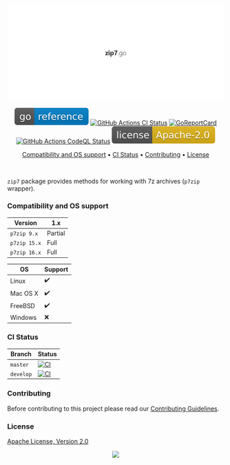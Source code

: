 <p align="center"><a href="#readme"><img src=".github/images/card.svg"/></a></p>

<p align="center">
  <a href="https://kaos.sh/g/zip7.v1"><img src=".github/images/godoc.svg"/></a>
  <a href="https://kaos.sh/w/zip7/ci"><img src="https://kaos.sh/w/zip7/ci.svg" alt="GitHub Actions CI Status" /></a>
  <a href="https://kaos.sh/r/zip7"><img src="https://kaos.sh/r/zip7.svg" alt="GoReportCard" /></a>
  <a href="https://kaos.sh/w/zip7/codeql"><img src="https://kaos.sh/w/zip7/codeql.svg" alt="GitHub Actions CodeQL Status" /></a>
  <a href="#license"><img src=".github/images/license.svg"/></a>
</p>

<p align="center"><a href="#compatibility-and-os-support">Compatibility and OS support</a> • <a href="#ci-status">CI Status</a> • <a href="#contributing">Contributing</a> • <a href="#license">License</a></p>

<br/>

`zip7` package provides methods for working with 7z archives (`p7zip` wrapper).

### Compatibility and OS support

|      Version |     1.x |
|--------------|---------|
|  `p7zip 9.x` | Partial |
| `p7zip 15.x` |    Full |
| `p7zip 16.x` |    Full |

| OS       | Support            |
|----------|--------------------|
| Linux    | :heavy_check_mark: |
| Mac OS X | :heavy_check_mark: |
| FreeBSD  | :heavy_check_mark: |
| Windows  | :x:                |

### CI Status

| Branch | Status |
|--------|--------|
| `master` | [![CI](https://kaos.sh/w/zip7/ci.svg?branch=master)](https://kaos.sh/w/zip7/ci?query=branch:master) |
| `develop` | [![CI](https://kaos.sh/w/zip7/ci.svg?branch=develop)](https://kaos.sh/w/zip7/ci?query=branch:develop) |

### Contributing

Before contributing to this project please read our [Contributing Guidelines](https://github.com/essentialkaos/contributing-guidelines#contributing-guidelines).

### License

[Apache License, Version 2.0](https://www.apache.org/licenses/LICENSE-2.0)

<p align="center"><a href="https://essentialkaos.com"><img src="https://gh.kaos.st/ekgh.svg"/></a></p>
